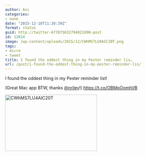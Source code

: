 ```yaml
---
author: Avi
categories:
- none
date: "2015-12-18T11:38:39Z"
format: status
guid: http://twitter-677875632794021890-post
id: 12014
image: /wp-content/uploads/2015/12/CWhMS7LU4AIC20T.png
tags:
- micro
- tweet
title: I found the oddest thing in my Pester reminder lis…
url: /post/i-found-the-oddest-thing-in-my-pester-reminder-lis/
---
```

I found the oddest thing in my Pester reminder list!

(Great Mac app BTW, thanks [@nriley](http://twitter.com/nriley)!) https://t.co/OBMpOomhVB

<img width="300" height="184" src="http://aviflax.com/wp-content/uploads/2015/12/CWhMS7LU4AIC20T-300x184.png" class="attachment-medium size-medium" alt="CWhMS7LU4AIC20T" />